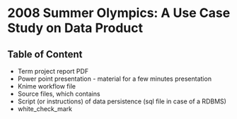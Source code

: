# 2008 Summer Olympics: A Use Case Study on Data Product

## Table of Content

* Term project report PDF
* Power point presentation - material for a few minutes presentation
* Knime workflow file
* Source files, which contains 
* Script (or instructions) of data persistence (sql file in case of a RDBMS)
* white_check_mark
